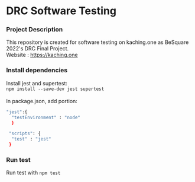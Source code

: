 # DRC Software Testing

### Project Description

This repository is created for software testing on kaching.one as BeSquare 2022's DRC Final Project.<br />
Website : https://kaching.one<br />

### Install dependencies

Install jest and supertest:<br />
`npm install --save-dev jest supertest`<br />
<br />
In package.json, add portion: <br />

```bash
"jest":{
  "testEnvironment" : "node"
  }

 "scripts": {
  "test" : "jest"
 }
```

### Run test

Run test with `npm test`

